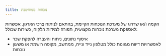 ```yaml
---
title: נוכחות ממוחשבת
---
```


הקמה ו/או שדרוג של מערכת הנוכחות הקיימת, בהתאם לניתוח צרכי הארגון.
אפשרות לאספקת מערכת נוכחות מקצועית, תפורה למידות הלקוח, כשירות שכולל:

- איסוף נתונים, ניתוח והעברה להפקת שכר
- לאפשרויות דיווח מגוונות כולל מטלפון נייד ונייח, ממחשב, מקופה רושמת או משעון נוכחות
